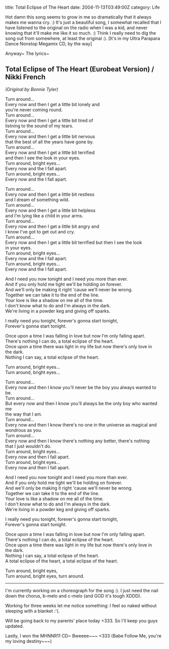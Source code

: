 title: Total Eclipse of The Heart
date: 2004-11-13T03:49:00Z
category: Life

Hot damn this song seems to grow in me so dramatically that it always makes me wanna cry. :) It's just a beautiful song, I somewhat recalled that I have listened to the original on the radio when I was a kid, and never knowing that it'll make me like it so much. :) Think I really need to dig the song out from somewhere, at least the original :). [It's in my Ultra Parapara Dance Nonstop Megamix CD, by the way]

Anyway~ The lyrics~

## Total Eclipse of The Heart (Eurobeat Version) / Nikki French

*(Original by Bonnie Tyler)*

Turn around…  
Every now and then I get a little bit lonely and  
you're never coming round.  
Turn around…  
Every now and then I get a little bit tired of  
listning to the sound of my tears.  
Turn around…  
Every now and then I get a little bit nervous  
that the best of all the years have gone by.  
Turn around…  
Every now and then I get a little bit terrified  
and then I see the look in your eyes.  
Turn around, bright eyes…  
Every now and the I fall apart.  
Turn around, bright eyes…  
Every now and the I fall apart.

Turn around…  
Every now and then I get a little bit restless  
and I dream of something wild.  
Turn around…  
Every now and then I get a little bit helpless  
and I'm lying like a child in your arms.  
Turn around…  
Every now and then I get a little bit angry and  
I know I've got to get out and cry.  
Turn around…  
Every now and then I get a little bit terrified but then I see the look  
in your eyes.  
Turn around, bright eyes…  
Every now and the I fall apart.  
Turn around, bright eyes…  
Every now and the I fall apart.

And I need you now tonight and I need you more than ever.  
And if you only hold me tight we'll be holding on forever.  
And we'll only be making it right 'cause we'll never be wrong.  
Together we can take it to the end of the line.  
Your love is like a shadow on me all of the time.  
I don't know what to do and I'm always in the dark.  
We're living in a powder keg and giving off sparks.

I really need you tonight, forever's gonna start tonight,  
Forever's gonna start tonight.

Once upon a time I was falling in love but now I'm only falling apart.  
There's nothing I can do, a total eclipse of the heart.  
Once upon a time there was light in my life but now there's only love in  
the dark.  
Nothing I can say, a total eclipse of the heart.

Turn around, bright eyes…  
Turn around, bright eyes…

Turn around…  
Every now and then I know you'll never be the boy you always wanted to be.  
Turn around…  
But every now and then I know you'll always be the only boy who wanted me  
the way that I am.  
Turn around…  
Every now and then I know there's no one in the universe as magical and  
wondrous as you.  
Turn around…  
Every now and then I know there's nothing any better, there's nothing  
that I just wouldn't do.  
Turn around, bright eyes…  
Every now and then I fall apart.  
Turn around, bright eyes…  
Every now and then I fall apart.

And I need you now tonight and I need you more than ever.  
And if you only hold me tight we'll be holding on forever.  
And we'll only be making it right 'cause we'll never be wrong.  
Together we can take it to the end of the line.  
Your love is like a shadow on me all of the time.  
I don't know what to do and I'm always in the dark.  
We're living in a powder keg and giving off sparks.

I really need you tonight, forever's gonna start tonight,  
Forever's gonna start tonight.

Once upon a time I was falling in love but now I'm only falling apart.  
There's nothing I can do, a total eclipse of the heart.  
Once upon a time there was light in my life but now there's only love in  
the dark.  
Nothing I can say, a total eclipse of the heart.  
A total eclipse of the heart, a total eclipse of the heart.

Turn around, bright eyes,  
Turn around, bright eyes, turn around.

---

I'm currently working on a choreograph for the song :). I just need the nail down the chorus, b-melo and c-melo (and GOD it's tough XDDD).

Working for three weeks let me notice something: I feel so naked without sleeping with a blanket :'(.

Will be going back to my parents' place today <333. So I'll keep you guys updated.

Lastly, I won the MHNNR11 CD~ Bweeee~~~ <333 (Babe Follow Me, you're my loving destiny~~~)
